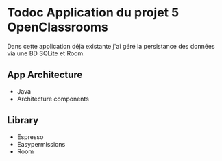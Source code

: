 # Todoc Application du projet 5 OpenClassrooms

Dans cette application déjà existante j'ai géré la persistance des données via une BD SQLite et Room. 

## App Architecture

* Java
* Architecture components

## Library

* Espresso
* Easypermissions
* Room

